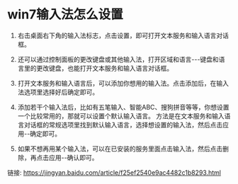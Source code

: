 # win7输入法怎么设置 #

1. 右击桌面右下角的输入法标志，点击设置，即可打开文本服务和输入语言对话框。

2. 还可以通过控制面板的更改键盘或其他输入法，打开区域和语言---键盘和语言里的更改键盘，也能打开文本服务和输入语言对话框。

3. 打开文本服务和输入语言后，可以添加你想用的输入法。点击添加后，在输入法选项里选择好后确定即可。

4. 添加若干个输入法后，比如有五笔输入、智能ABC、搜狗拼音等等，你想设置一个比较常用的，那就可以设置个默认输入语言。
方法是在文本服务和输入语言对话框的常规选项里找到默认输入语言，选择想设置的输入法，然后点击应用--确定即可。

5. 如果不想再用某个输入法，可以在已安装的服务里面点击输入法，然后点击删除，再点击应用--确认即可。

链接: https://jingyan.baidu.com/article/f25ef2540e9ac4482c1b8293.html
